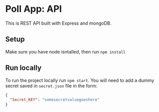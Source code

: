 # Poll App: API

This is REST API built with Express and mongoDB.

## Setup

Make sure you have node isntalled, then run `npm install`

## Run locally

To run the project locally run `npm start`.
You will need to add a dummy secret saved in `secret.json` file in the form:

```json
{
  "Secret_KEY": "somesecretvaluegoeshere"
}
```
